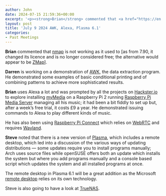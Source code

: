 ```yaml
---
author: John
date: 2024-07-15 21:59:36+00:00
excerpt: '<p><strong>Brian</strong> commented that <a href="https://en.wikipedia.org/wiki/Nmap" type="text/html" role="link">nmap</a> is not working as it used to [as from 7.90, it changed its licence and is no longer considered free; the alternative would appear to be <a href="https://en.wikipedia.org/wiki/ZMap_(software)" type="text/html" role="link">ZMap</a>].</p><p><strong>Darren</strong> is working on a demonstration of <a href="https://en.wikipedia.org/wiki/AWK" type="text/html" role="link">AWK</a>, the data extraction program. He demonstrated some examples of basic conditional printing and of combining patterns to achieve more sophisticated results.</p>'
layout: post
title: 'July 9 2024 AWK, Alexa, Plasma 6.1'
categories:
- Past Meetings
---
```

<p><strong>Brian</strong> commented that <a href="https://en.wikipedia.org/wiki/Nmap" type="text/html" role="link">nmap</a> is not working as it used to [as from 7.90, it changed its licence and is no longer considered free; the alternative would appear to be <a href="https://en.wikipedia.org/wiki/ZMap_(software)" type="text/html" role="link">ZMap</a>].</p><p><strong>Darren</strong> is working on a demonstration of <a href="https://en.wikipedia.org/wiki/AWK" type="text/html" role="link">AWK</a>, the data extraction program. He demonstrated some examples of basic conditional printing and of combining patterns to achieve more sophisticated results.</p><p><strong>Brian</strong> uses Alexa a lot and was prompted by all the projects on <a href="https://www.hackster.io/search?i=projects&q=alexa raspberry pi" type="text/html" role="link">Hackster.io</a> to explore installing <a href="https://www.mymediaalexa.com/" type="text/html" role="link">myMedia</a> on a Raspberry Pi 2 running <a href="https://raspians.com/raspberry-pi-media-server/" type="text/html" role="link">Raspberry Pi Media Server</a> managing all his music; it had been a bit fiddly to set up but, after a week’s free trial, it costs £9 a year. He demonstrated issuing commands to Alexa to play different kinds of music.</p><p>He has also been using <a href="https://www.raspberrypi.com/software/connect/" type="text/html" role="link">Raspberry Pi Connect</a> which relies on <a href="https://en.wikipedia.org/wiki/WebRTC" type="text/html" role="link">WebRTC</a> and requires <a href="https://en.wikipedia.org/wiki/Wayland_(protocol)" type="text/html" role="link">Wayland</a>.</p><p><strong>Steve</strong> noted that there is a new version of <a href="https://kde.org/announcements/plasma/6/6.1.0/" type="text/html" role="link">Plasma</a>, which includes a remote desktop, which led into a discussion of the various ways of updating distributions — some updates require you to install programs manually; Arch uses source files while openSUSE offers both an update which installs the system but where you add programs manually and a console based script which updates the system and all installed programs at once.</p><p>The remote desktop in Plasma 6.1 will be a great addition as the Microsoft <a href="https://learn.microsoft.com/en-us/windows-server/remote/remote-desktop-services/clients/remote-desktop-clients" type="text/html" role="link">remote desktop</a> relies on its own technology.</p><p>Steve is also going to have a look at <a href="https://www.truenas.com/" type="text/html" role="link">TrueNAS</a>.</p>
